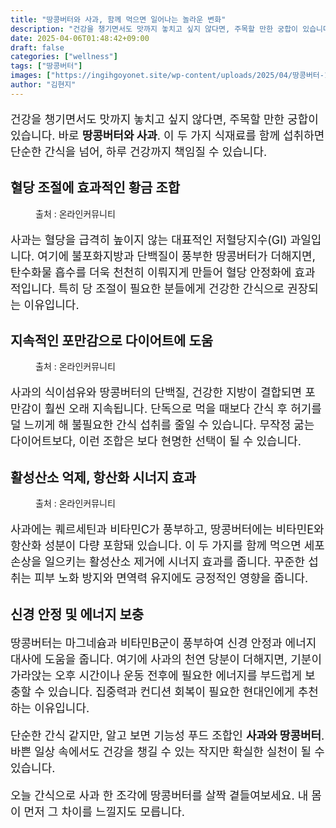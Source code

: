 ```yaml
---
title: "땅콩버터와 사과, 함께 먹으면 일어나는 놀라운 변화"
description: "건강을 챙기면서도 맛까지 놓치고 싶지 않다면, 주목할 만한 궁합이 있습니다. 바로 땅콩버터와 사과. 이 두 가지 식재료를 함께 섭취하면 단순한 간식을 넘어, 하루 건강까지 책임질 수 있습니다."
date: 2025-04-06T01:48:42+09:00
draft: false
categories: ["wellness"]
tags: ["땅콩버터"]
images: ["https://ingihgoyonet.site/wp-content/uploads/2025/04/땅콩버터-1024x683.jpg", "https://ingihgoyonet.site/wp-content/uploads/2025/04/땅콩-1024x683.jpg", "https://ingihgoyonet.site/wp-content/uploads/2025/04/땅콩버터의효능-683x1024.jpg"]
author: "김현지"
---
```


<p style="font-size:18px">건강을 챙기면서도 맛까지 놓치고 싶지 않다면, 주목할 만한 궁합이 있습니다. 바로 <strong>땅콩버터와 사과</strong>. 이 두 가지 식재료를 함께 섭취하면 단순한 간식을 넘어, 하루 건강까지 책임질 수 있습니다.</p> <h2 ><strong>혈당 조절에 효과적인 황금 조합</strong></h2> <figure ><img src="https://ingihgoyonet.site/wp-content/uploads/2025/04/땅콩버터-1024x683.jpg" alt="" style="aspect-ratio:16/9;object-fit:cover"/><figcaption >출처 : 온라인커뮤니티</figcaption></figure> <p style="font-size:18px">사과는 혈당을 급격히 높이지 않는 대표적인 저혈당지수(GI) 과일입니다. 여기에 불포화지방과 단백질이 풍부한 땅콩버터가 더해지면, 탄수화물 흡수를 더욱 천천히 이뤄지게 만들어 혈당 안정화에 효과적입니다. 특히 당 조절이 필요한 분들에게 건강한 간식으로 권장되는 이유입니다.</p> <h2 ><strong>지속적인 포만감으로 다이어트에 도움</strong></h2> <figure ><img src="https://ingihgoyonet.site/wp-content/uploads/2025/04/땅콩-1024x683.jpg" alt="" style="aspect-ratio:16/9;object-fit:cover"/><figcaption >출처 : 온라인커뮤니티</figcaption></figure> <p style="font-size:18px">사과의 식이섬유와 땅콩버터의 단백질, 건강한 지방이 결합되면 포만감이 훨씬 오래 지속됩니다. 단독으로 먹을 때보다 간식 후 허기를 덜 느끼게 해 불필요한 간식 섭취를 줄일 수 있습니다. 무작정 굶는 다이어트보다, 이런 조합은 보다 현명한 선택이 될 수 있습니다.</p> <h2 ><strong>활성산소 억제, 항산화 시너지 효과</strong></h2> <figure ><img src="https://ingihgoyonet.site/wp-content/uploads/2025/04/땅콩버터의효능-683x1024.jpg" alt="" style="aspect-ratio:16/9;object-fit:cover"/><figcaption >출처 : 온라인커뮤니티</figcaption></figure> <p style="font-size:18px">사과에는 퀘르세틴과 비타민C가 풍부하고, 땅콩버터에는 비타민E와 항산화 성분이 다량 포함돼 있습니다. 이 두 가지를 함께 먹으면 세포 손상을 일으키는 활성산소 제거에 시너지 효과를 줍니다. 꾸준한 섭취는 피부 노화 방지와 면역력 유지에도 긍정적인 영향을 줍니다.</p> <h2 >신경 안정 및 에너지 보충</h2> <p style="font-size:18px">땅콩버터는 마그네슘과 비타민B군이 풍부하여 신경 안정과 에너지 대사에 도움을 줍니다. 여기에 사과의 천연 당분이 더해지면, 기분이 가라앉는 오후 시간이나 운동 전후에 필요한 에너지를 부드럽게 보충할 수 있습니다. 집중력과 컨디션 회복이 필요한 현대인에게 추천하는 이유입니다.</p> <p style="font-size:18px">단순한 간식 같지만, 알고 보면 기능성 푸드 조합인 <strong>사과와 땅콩버터</strong>. 바쁜 일상 속에서도 건강을 챙길 수 있는 작지만 확실한 실천이 될 수 있습니다.</p> <p style="font-size:18px">오늘 간식으로 사과 한 조각에 땅콩버터를 살짝 곁들여보세요. 내 몸이 먼저 그 차이를 느낄지도 모릅니다.</p>